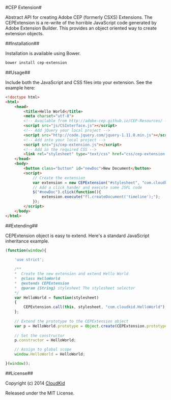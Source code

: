 #CEP Extension#

Abstract API for creating Adobe CEP (formerly CSXS) Extensions. The CEPExtension is a re-write of the horrible JavaScript code generated by Adobe Extension Builder. This provides an object oriented way to create extension objects.

##Installation##

Installation is available using Bower. 

```bash
bower install cep-extension
```

##Usage##

Include both the JavaScript and CSS files into your extension. See the example here:

```html
<!doctype html>
<html>
	<head>
		<title>Hello World</title>
		<meta charset="utf-8">
		<!-- Available from http://adobe-cep.github.io/CEP-Resources/ -->
		<script src="js/CSInterface.js"></script>
		<!-- Add jQuery your local project -->
		<script src="http://code.jquery.com/jquery-1.11.0.min.js"></script>
		<!-- Add into your local project -->
		<script src="js/cep-extension.js"></script>
		<!-- Add in the required CSS -->
		<link rel="stylesheet" type="text/css" href="css/cep-extension.css">
	</head>
	<body>
		<button class="button" id="newDoc">New Document</button>
		<script>
			// Create the extension
			var extension = new CEPExtension("#stylesheet", "com.cloudkid.HelloWorld");
			// Add a click hander and execute some JSFL code
			$("#newDoc").click(function(){
				extension.execute("fl.createDocument('timeline');");
			});
		</script>
	</body>
</html>
```

##Extending##

CEPExtension object is easy to extend. Here's a standard JavaScript inheritance example.

```js
(function(window){
	
	'use strict';

	/**
	*  Create the new extension and extend Hello World 
	*  @class HelloWorld
	*  @extends CEPExtension
	*  @param {String} stylesheet The stylesheet selector
	*/
	var HelloWorld = function(stylesheet)
	{
		CEPExtension.call(this, stylesheet, "com.cloudkid.HelloWorld");
	};
	
	// Extend the prototype to the CEPExtension object
	var p = HelloWorld.prototype = Object.create(CEPExtension.prototype);
	
	// Set the constructor
	p.constructor = HelloWorld;

	// Assign to global scope
	window.HelloWorld = HelloWorld;

}(window));
```

##License##

Copyright (c) 2014 [CloudKid](http://github.com/cloudkidstudio)

Released under the MIT License.
